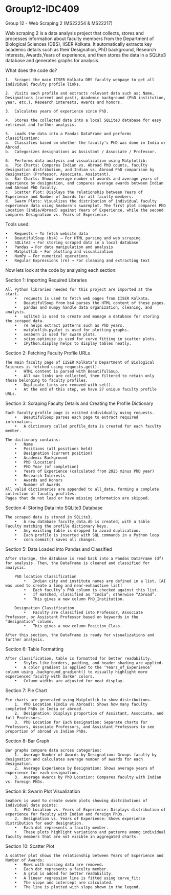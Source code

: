 # Group12-IDC409
Group 12 - Web Scraping 2
(MS22254 & MS22217)

Web scraping 2  is a data analysis project that collects, stores and processes information about faculty members from the Department of Biological Sciences (DBS), IISER Kolkata.
It automatically extracts key academic details such as their Designation, PhD background, Research interests, Awards,Years of experience, and then stores the data in a SQLite3 database and generates graphs for analysis.

What does the code do?

	1.	Scrapes the main IISER Kolkata DBS faculty webpage to get all individual faculty profile links.

	2.	Visits each profile and extracts relevant data such as: Name, Designations (current and past), Academic background (PhD institution, year, etc.), Research interests, Awards and honors.

	3.	Calculates years of experience since PhD.

	4.	Stores the collected data into a local SQLite3 database for easy retrieval and further analysis.

	5.	Loads the data into a Pandas DataFrame and performs classification:
	a.	Classifies based on whether the faculty’s PhD was done in India or Abroad.
	b.	Categorizes designations as Assistant / Associate / Professor.

	6.	Performs data analysis and visualization using Matplotlib:
	a. 	Pie Charts: Compares Indian vs. Abroad PhD counts, faculty designation distribution, and Indian vs. Abroad PhD comparison by designation (Professor, Associate, Assistant).
	b. 	Bar Charts: Shows average number of awards and average years of experience by designation, and compares average awards between Indian and Abroad PhD faculty.
	c. 	Scatter Plot: Displays the relationship between Years of Experience and Number of Awards for all faculty members.
	d. 	Swarm Plots: Visualizes the distribution of individual faculty experience data using Seaborn’s swarmplot. The first plot compares PhD Location (India/Abroad) against Years of Experience, while the second compares Designation vs. Years of Experience.


Tools used:

	•	Requests → To fetch website data
	•	BeautifulSoup (bs4) → For HTML parsing and web scraping
	•	SQLite3 → For storing scraped data in a local database
	•	Pandas → For data manipulation and analysis
	•	Matplotlib → For plotting and visualization
	•	NumPy → For numerical operations
	•	Regular Expressions (re) → For cleaning and extracting text



Now lets look at the code by analysing each section:


Section 1: Importing Required Libraries

	All Python libraries needed for this project are imported at the start.
		•	requests is used to fetch web pages from IISER Kolkata.
		•	BeautifulSoup from bs4 parses the HTML content of these pages.
		•	pandas and numpy handle data organization, cleaning, and analysis.
		•	sqlite3 is used to create and manage a database for storing the scraped data.
		•	re helps extract patterns such as PhD years.
		•	matplotlib.pyplot is used for plotting graphs.
		•	seaborn is used for swarm plots.
		•	scipy.optimize is used for curve fitting in scatter plots.
		•	IPython.display helps to display tables neatly.



Section 2: Fetching Faculty Profile URLs

	The main faculty page of IISER Kolkata’s Department of Biological Sciences is fetched using requests.get().
		•	HTML content is parsed with BeautifulSoup.
		•	All <a> links are collected, then filtered to retain only those belonging to faculty profiles.
		•	Duplicate links are removed with set().
		•	At the end of this step, we have 27 unique faculty profile URLs.



Section 3: Scraping Faculty Details and Creating the Profile Dictionary

	Each faculty profile page is visited individually using requests.
		•	BeautifulSoup parses each page to extract required information.
		•	A dictionary called profile_data is created for each faculty member.
	
	The dictionary contains:
		•	Name
		•	Positions (all positions held)
		•	Designation (current position)
		•	Academic Background
		•	PhD (Location)
		•	PhD Year (of completion)
		•	Years of Experience (calculated from 2025 minus PhD year)
		•	Research Interests
		•	Awards and Honors
		•	Number of Awards
	All valid dictionaries are appended to all_data, forming a complete collection of faculty profiles.
	Pages that do not load or have missing information are skipped.



Section 4: Storing Data into SQLite3 Database

	The scraped data is stored in SQLite3.
		•	A new database faculty_data.db is created, with a table Faculty matching the profile dictionary keys.
		•	Any existing table is dropped to avoid duplication.
		•	Each profile is inserted with SQL commands in a Python loop.
		•	conn.commit() saves all changes.
	


Section 5: Data Loaded into Pandas and Classified

	After storage, the database is read back into a Pandas DataFrame (df) for analysis. Then, the DataFrame is cleaned and classified for analysis.

		PhD location Classification
			•	Indian city and institute names are defined in a list. [AI was used to create a long and near-exhaustive list]
			•	Each faculty’s PhD column is checked against this list.
			•	If matched, classified as “India”; otherwise “Abroad”.
			•	This gives a new column PhD_Institution.
		
		Designation Classification
			•	Faculty are classified into Professor, Associate Professor, or Assistant Professor based on keywords in the “designation” column.
			•	This gives a new column Position_Class.

	After this section, the DataFrame is ready for visualizations and further analysis.



Section 6: Table Formatting

	After classification, table is formatted for better readability.
		•	Styles like borders, padding, and header shading are applied.
		•	A color gradient is applied to the ‘Years_of_Experience’ column using .background_gradient() to visually highlight more experienced faculty with darker colors.
		•	Column widths are adjusted for neat display.



Section 7: Pie Chart

	Pie charts are generated using Matplotlib to show distributions.
		1.	PhD Location (India vs Abroad): Shows how many faculty completed PhDs in India or abroad.
		2.	Designation: Displays proportion of Assistant, Associate, and full Professors.
		3.	PhD Location for Each Designation: Separate charts for Professors, Associate Professors, and Assistant Professors to see proportion of abroad vs Indian PhDs.



Section 8: Bar Graph

	Bar graphs compare data across categories:
		1.	Average Number of Awards by Designation: Groups faculty by designation and calculates average number of awards for each designation.
		2.	Average Experience by Designation: Shows average years of experience for each designation.
		3.	Average Awards by PhD Location: Compares faculty with Indian vs. foreign PhDs.
	
	

Section 9: Swarm Plot Visualization

	Seaborn is used to create swarm plots showing distributions of individual data points:
		1.	PhD Location vs. Years of Experience: Displays distribution of experience for faculty with Indian and foreign PhDs.
		2.	Designation vs. Years of Experience: Shows experience distribution for each designation.
		•	Each dot represents a faculty member.
		•	These plots highlight variations and patterns among individual faculty members that are not visible in aggregated charts.
	
Section 10: Scatter Plot

	A scatter plot shows the relationship between Years of Experience and Number of Awards:
		•	Rows with missing data are removed.
		•	Each dot represents a faculty member.
		•	A grid is added for better readability.
		•	A linear regression line is fitted using curve_fit:
		•	The slope and intercept are calculated.
		•	The line is plotted with slope shown in the legend.